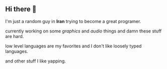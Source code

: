 ## Hi there 👋

I'm just a random guy in **Iran** trying to become a great programer.

currently working on some *graphics* and *audio* things and damn these stuff are hard.

low level languages are my favorites and I don't like loosely typed languages.

and other stuff I like yapping.
<!--
**ArmanLK/ArmanLK** is a ✨ _special_ ✨ repository because its `README.md` (this file) appears on your GitHub profile.

Here are some ideas to get you started:

- 🔭 I’m currently working on ...
- 🌱 I’m currently learning ...
- 👯 I’m looking to collaborate on ...
- 🤔 I’m looking for help with ...
- 💬 Ask me about ...
- 📫 How to reach me: ...
- 😄 Pronouns: ...
- ⚡ Fun fact: ...
-->
